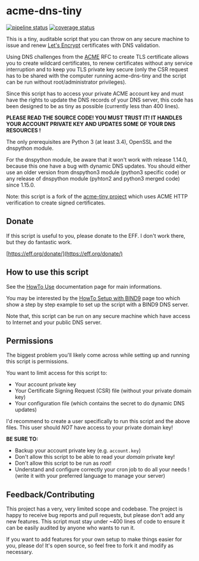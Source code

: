 # acme-dns-tiny

[![pipeline status](https://projects.adorsaz.ch/adrien/acme-dns-tiny/badges/master/pipeline.svg)](https://projects.adorsaz.ch/adrien/acme-dns-tiny/commits/master)
[![coverage status](https://projects.adorsaz.ch/adrien/acme-dns-tiny/badges/master/coverage.svg)](https://projects.adorsaz.ch/adrien/acme-dns-tiny/commits/master)

This is a tiny, auditable script that you can throw on any secure machine to
issue and renew [Let's Encrypt](https://letsencrypt.org/) certificates with DNS
validation.

Using DNS challenges from the [ACME](https://tools.ietf.org/html/rfc8555) RFC
to create TLS certificate allows
you to create wildcard certificates, to renew certificates without any
service interruption and to keep you TLS private key secure
(only the CSR request has to be shared with the computer running acme-dns-tiny
and the script can be run without root/administrator privileges).

Since this script has to access your private ACME account key and must have the
rights to update the DNS records of your DNS server, this code has been designed
to be as tiny as possible (currently less than 400 lines).

**PLEASE READ THE SOURCE CODE! YOU MUST TRUST IT!
IT HANDLES YOUR ACCOUNT PRIVATE KEY AND UPDATES SOME OF YOUR DNS RESOURCES !**

The only prerequisites are Python 3 (at least 3.4), OpenSSL and the dnspython module.

For the dnspython module, be aware that it won't work with release 1.14.0,
because this one have a bug with dynamic DNS updates.
You should either use an older version from dnspython3 module (python3 specific
code) or any release of dnspython module (pyhton2 and python3 merged code) since
1.15.0.

Note: this script is a fork of the [acme-tiny project](https://github.com/diafygi/acme-tiny)
which uses ACME HTTP verification to create signed certificates.

## Donate

If this script is useful to you, please donate to the EFF. I don't work there,
but they do fantastic work.

[https://eff.org/donate/](https://eff.org/donate/)

## How to use this script

See the [HowTo Use](./documentations/howto-use.md) documentation page for main informations.

You may be interested by the [HowTo Setup with BIND9](./documentations/howto-setup-with-bind9.md)
page too which show a step by step example to set up the script
with a BIND9 DNS server.

Note that, this script can be run on any secure machine which have access to
Internet and your public DNS server.

## Permissions

The biggest problem you'll likely come across while setting up and running this
script is permissions.

You want to limit access for this script to:
* Your account private key
* Your Certificate Signing Request (CSR) file (without your private domain key)
* Your configuration file (which contains the secret to do dynamic DNS updates)

I'd recommend to create a user specifically to run this script and the
above files. This user should *NOT* have access to your private domain key!

**BE SURE TO:**
* Backup your account private key (e.g. `account.key`)
* Don't allow this script to be able to read your *domain* private key!
* Don't allow this script to be run as *root*!
* Understand and configure correctly your cron job to do all your needs !
(write it with your preferred language to manage your server)

## Feedback/Contributing

This project has a very, very limited scope and codebase. The project is happy
to receive bug reports and pull requests, but please don't add any new features.
This script must stay under ~400 lines of code to ensure it can be easily
audited by anyone who wants to run it.

If you want to add features for your own setup to make things easier for you,
please do! It's open source, so feel free to fork it and modify as necessary.


